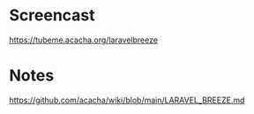 # Screencast

https://tubeme.acacha.org/laravelbreeze

# Notes

https://github.com/acacha/wiki/blob/main/LARAVEL_BREEZE.md
